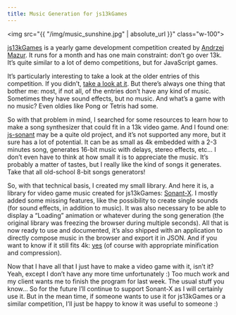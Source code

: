 ```yaml
---
title: Music Generation for js13kGames
---
```


<img src="{{ "/img/music_sunshine.jpg" | absolute_url }}" class="w-100">

[js13kGames](http://js13kgames.com/) is a yearly game development competition created by [Andrzej Mazur](https://twitter.com/end3r). It runs for a month and has one main constraint: don’t go over 13k. It’s quite similar to a lot of demo competitions, but for JavaScript games.

It’s particularly interesting to take a look at the older entries of this competition. If you didn’t, [take a look at it](http://2013.js13kgames.com/#winners). But there’s always one thing that bother me: most, if not all, of the entries don’t have any kind of music. Sometimes they have sound effects, but no music. And what’s a game with no music? Even oldies like Pong or Tetris had some.

So with that problem in mind, I searched for some resources to learn how to make a song synthesizer that could fit in a 13k video game. And I found one: [js-sonant](https://gitorious.org/js-sonant) may be a quite old project, and it’s not supported any more, but it sure has a lot of potential. It can be as small as 4k embedded with a 2-3 minutes song, generates 16-bit music with delays, stereo effects, etc… I don’t even have to think at how small it is to appreciate the music. It’s probably a matter of tastes, but I really like the kind of songs it generates. Take that all old-school 8-bit songs generators!

So, with that technical basis, I created my small library. And here it is, a library for video game music created for js13kGames: [Sonant-X](https://github.com/nicolas-van/sonant-x). I mostly added some missing features, like the possibility to create single sounds (for sound effects, in addition to music). It was also necessary to be able to display a “Loading” animation or whatever during the song generation (the original library was freezing the browser during multiple seconds). All that is now ready to use and documented, it’s also shipped with an application to directly compose music in the browser and export it in JSON. And if you want to know if it still fits 4k: [yes](http://nicolas-van.github.io/sonant-x/min.html) (of course with appropriate minification and compression).

Now that I have all that I just have to make a video game with it, isn’t it? Yeah, except I don’t have any more time unfortunately :) Too much work and my client wants me to finish the program for last week. The usual stuff you know… So for the future I’ll continue to support Sonant-X as I will certainly use it. But in the mean time, if someone wants to use it for js13kGames or a similar competition, I’ll just be happy to know it was useful to someone :)
